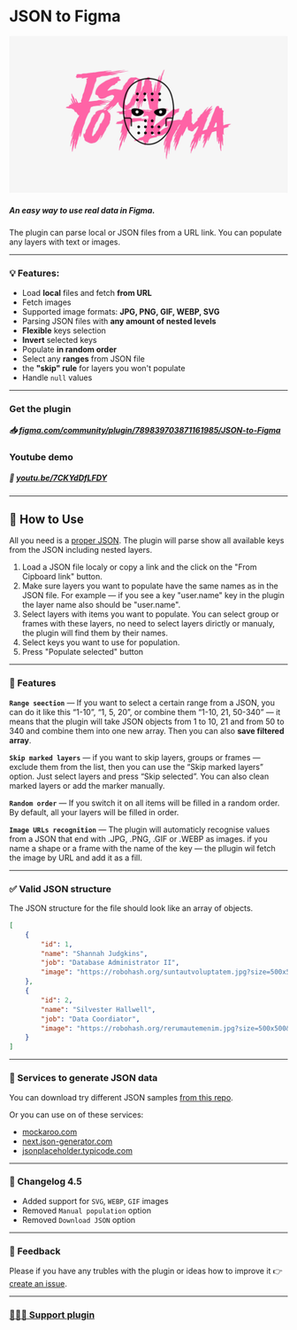 # JSON to Figma

![plugin preview](readme-images/cover.webp)

##### An easy way to use real data in Figma.

The plugin can parse local or JSON files from a URL link. You can populate any layers with text or images.

---

### 💡 Features:

-   Load **local** files and fetch **from URL**
-   Fetch images
-   Supported image formats: **JPG, PNG, GIF, WEBP, SVG**
-   Parsing JSON files with **any amount of nested levels**
-   **Flexible** keys selection
-   **Invert** selected keys
-   Populate **in random order**
-   Select any **ranges** from JSON file
-   the **"skip" rule** for layers you won't populate
-   Handle `null` values

---

### Get the plugin

##### 📥 [figma.com/community/plugin/789839703871161985/JSON-to-Figma](https://www.figma.com/community/plugin/789839703871161985/JSON-to-Figma)

### Youtube demo

##### 🎥 [youtu.be/7CKYdDfLFDY](https://youtu.be/J9Hu2hNSWvE)

---

## 🚀 How to Use

All you need is a [proper JSON](#-valid-json-structure). The plugin will parse show all available keys from the JSON including nested layers.

1. Load a JSON file localy or copy a link and the click on the "From Cipboard link" button.
2. Make sure layers you want to populate have the same names as in the JSON file. For example — if you see a key "user.name" key in the plugin the layer name also should be "user.name".
3. Select layers with items you want to populate. You can select group or frames with these layers, no need to select layers dirictly or manualy, the plugin will find them by their names.
4. Select keys you want to use for population.
5. Press "Populate selected" button

---

### 🤘 Features

**`Range seection`** — If you want to select a certain range from a JSON, you can do it like this “1-10”, “1, 5, 20”, or combine them “1-10, 21, 50-340” — it means that the plugin will take JSON objects from 1 to 10, 21 and from 50 to 340 and combine them into one new array. Then you can also **save filtered array**.

**`Skip marked layers`** — if you want to skip layers, groups or frames — exclude them from the list, then you can use the “Skip marked layers” option. Just select layers and press “Skip selected”. You can also clean marked layers or add the marker manually.

**`Random order`** — If you switch it on all items will be filled in a random order. By default, all your layers will be filled in order.

**`Image URLs recognition`** — The plugin will automaticly recognise values from a JSON that end with .JPG, .PNG, .GIF or .WEBP as images. if you name a shape or a frame with the name of the key — the pllugin wil fetch the image by URL and add it as a fill.

---

### ✅ Valid JSON structure

The JSON structure for the file should look like an array of objects.

```json
[
    {
        "id": 1,
        "name": "Shannah Judgkins",
        "job": "Database Administrator II",
        "image": "https://robohash.org/suntautvoluptatem.jpg?size=500x500&set=set1"
    },
    {
        "id": 2,
        "name": "Silvester Hallwell",
        "job": "Data Coordiator",
        "image": "https://robohash.org/rerumautemenim.jpg?size=500x500&set=set1"
    }
]
```

---

### 📓 Services to generate JSON data

You can download try different JSON samples [from this repo](https://github.com/PavelLaptev/JSON-to-Figma-2.0-React/tree/master/json-test-files).

Or you can use on of these services:

-   [mockaroo.com](https://www.mockaroo.com/)
-   [next.json-generator.com](https://next.json-generator.com/EyLps-PPO?fbclid=IwAR0WGNKJMclqcS6qwRHj-NXOyF52BjQYJp9osgeWRmN2iCGZ47awnDDLhmI)
-   [jsonplaceholder.typicode.com](https://jsonplaceholder.typicode.com/)

---

### 📝 Changelog 4.5

-   Added support for `SVG`, `WEBP`, `GIF` images
-   Removed `Manual population` option
-   Removed `Download JSON` option

---

### 👹 Feedback

Please if you have any trubles with the plugin or ideas how to improve it 👉 [create an issue](https://github.com/PavelLaptev/JSON-to-Figma/issues/new/choose).

---

### [🧑‍💻💸 Support plugin](https://www.paypal.com/paypalme/pavellaptev)
